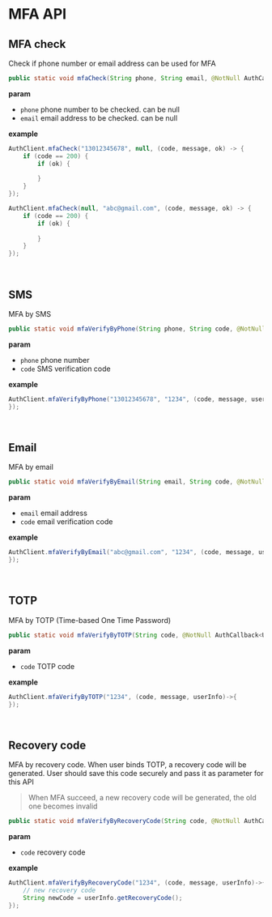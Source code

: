 # MFA API

<LastUpdated/>

## MFA check

Check if phone number or email address can be used for MFA

```java
public static void mfaCheck(String phone, String email, @NotNull AuthCallback<JSONObject> callback)
```

**param**

* `phone` phone number to be checked. can be null
* `email` email address to be checked. can be null

**example**

```java
AuthClient.mfaCheck("13012345678", null, (code, message, ok) -> {
    if (code == 200) {
        if (ok) {
            
        }
    }
});

AuthClient.mfaCheck(null, "abc@gmail.com", (code, message, ok) -> {
    if (code == 200) {
        if (ok) {
            
        }
    }
});
```

<br>

## SMS

MFA by SMS

```java
public static void mfaVerifyByPhone(String phone, String code, @NotNull AuthCallback<UserInfo> callback)
```

**param**

* `phone` phone number
* `code` SMS verification code

**example**

```java
AuthClient.mfaVerifyByPhone("13012345678", "1234", (code, message, userInfo)->{
});
```

<br>

## Email

MFA by email

```java
public static void mfaVerifyByEmail(String email, String code, @NotNull AuthCallback<UserInfo> callback)
```

**param**

* `email` email address
* `code` email verification code

**example**

```java
AuthClient.mfaVerifyByEmail("abc@gmail.com", "1234", (code, message, userInfo)->{
});
```

<br>

## TOTP

MFA by TOTP (Time-based One Time Password)

```java
public static void mfaVerifyByTOTP(String code, @NotNull AuthCallback<UserInfo> callback)
```

**param**

* `code` TOTP code

**example**

```java
AuthClient.mfaVerifyByTOTP("1234", (code, message, userInfo)->{
});
```

<br>

## Recovery code

MFA by recovery code. When user binds TOTP, a recovery code will be generated. User should save this code securely and pass it as parameter for this API

>When MFA succeed, a new recovery code will be generated, the old one becomes invalid

```java
public static void mfaVerifyByRecoveryCode(String code, @NotNull AuthCallback<UserInfo> callback)
```

**param**

* `code` recovery code

**example**

```java
AuthClient.mfaVerifyByRecoveryCode("1234", (code, message, userInfo)->{
    // new recovery code
    String newCode = userInfo.getRecoveryCode();
});
```

<br>
